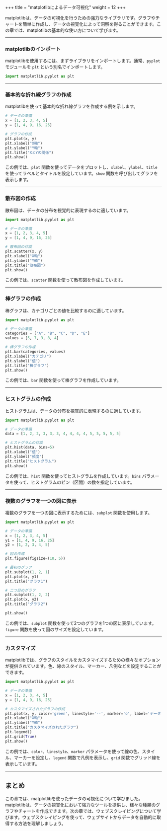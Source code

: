 +++
title = "matplotlibによるデータ可視化"
weight = 12
+++

matplotlibは、データの可視化を行うための強力なライブラリです。グラフやチャートを簡単に作成し、データの視覚化によって洞察を得ることができます。この章では、matplotlibの基本的な使い方について学びます。

---

### matplotlibのインポート

matplotlibを使用するには、まずライブラリをインポートします。通常、`pyplot` モジュールを `plt` という別名でインポートします。

```python
import matplotlib.pyplot as plt
```

---

### 基本的な折れ線グラフの作成

matplotlibを使って基本的な折れ線グラフを作成する例を示します。

```python
# データの準備
x = [1, 2, 3, 4, 5]
y = [1, 4, 9, 16, 25]

# グラフの作成
plt.plot(x, y)
plt.xlabel("X軸")
plt.ylabel("Y軸")
plt.title("XとYの関係")
plt.show()
```

この例では、`plot` 関数を使ってデータをプロットし、`xlabel`、`ylabel`、`title` を使ってラベルとタイトルを設定しています。`show` 関数を呼び出してグラフを表示します。

---

### 散布図の作成

散布図は、データの分布を視覚的に表現するのに適しています。

```python
import matplotlib.pyplot as plt

# データの準備
x = [1, 2, 3, 4, 5]
y = [1, 4, 9, 16, 25]

# 散布図の作成
plt.scatter(x, y)
plt.xlabel("X軸")
plt.ylabel("Y軸")
plt.title("散布図")
plt.show()
```

この例では、`scatter` 関数を使って散布図を作成しています。

---

### 棒グラフの作成

棒グラフは、カテゴリごとの値を比較するのに適しています。

```python
import matplotlib.pyplot as plt

# データの準備
categories = ["A", "B", "C", "D", "E"]
values = [5, 7, 3, 8, 4]

# 棒グラフの作成
plt.bar(categories, values)
plt.xlabel("カテゴリ")
plt.ylabel("値")
plt.title("棒グラフ")
plt.show()
```

この例では、`bar` 関数を使って棒グラフを作成しています。

---

### ヒストグラムの作成

ヒストグラムは、データの分布を視覚的に表現するのに適しています。

```python
import matplotlib.pyplot as plt

# データの準備
data = [1, 2, 2, 3, 3, 3, 4, 4, 4, 4, 5, 5, 5, 5, 5]

# ヒストグラムの作成
plt.hist(data, bins=5)
plt.xlabel("値")
plt.ylabel("頻度")
plt.title("ヒストグラム")
plt.show()
```

この例では、`hist` 関数を使ってヒストグラムを作成しています。`bins` パラメータを使って、ヒストグラムのビン（区間）の数を指定しています。

---

### 複数のグラフを一つの図に表示

複数のグラフを一つの図に表示するためには、`subplot` 関数を使用します。

```python
import matplotlib.pyplot as plt

# データの準備
x = [1, 2, 3, 4, 5]
y1 = [1, 4, 9, 16, 25]
y2 = [1, 2, 3, 4, 5]

# 図の作成
plt.figure(figsize=(10, 5))

# 最初のグラフ
plt.subplot(1, 2, 1)
plt.plot(x, y1)
plt.title("グラフ1")

# 二つ目のグラフ
plt.subplot(1, 2, 2)
plt.plot(x, y2)
plt.title("グラフ2")

plt.show()
```

この例では、`subplot` 関数を使って2つのグラフを1つの図に表示しています。`figure` 関数を使って図のサイズを設定しています。

---

### カスタマイズ

matplotlibでは、グラフのスタイルをカスタマイズするための様々なオプションが提供されています。色、線のスタイル、マーカー、凡例などを設定することができます。

```python
import matplotlib.pyplot as plt

# データの準備
x = [1, 2, 3, 4, 5]
y = [1, 4, 9, 16, 25]

# カスタマイズされたグラフの作成
plt.plot(x, y, color='green', linestyle='--', marker='o', label='データ')
plt.xlabel("X軸")
plt.ylabel("Y軸")
plt.title("カスタマイズされたグラフ")
plt.legend()
plt.grid(True)
plt.show()
```

この例では、`color`、`linestyle`、`marker` パラメータを使って線の色、スタイル、マーカーを設定し、`legend` 関数で凡例を表示し、`grid` 関数でグリッド線を表示しています。

---

## まとめ

この章では、matplotlibを使ったデータの可視化について学びました。matplotlibは、データの視覚化において強力なツールを提供し、様々な種類のグラフやチャートを作成できます。次の章では、ウェブスクレイピングについて学びます。ウェブスクレイピングを使って、ウェブサイトからデータを自動的に取得する方法を理解しましょう。
